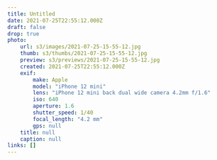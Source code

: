```yaml
---
title: Untitled
date: 2021-07-25T22:55:12.000Z
draft: false
drop: true
photo:
    url: s3/images/2021-07-25-15-55-12.jpg
    thumb: s3/thumbs/2021-07-25-15-55-12.jpg
    preview: s3/previews/2021-07-25-15-55-12.jpg
    created: 2021-07-25T22:55:12.000Z
    exif:
        make: Apple
        model: "iPhone 12 mini"
        lens: "iPhone 12 mini back dual wide camera 4.2mm f/1.6"
        iso: 640
        aperture: 1.6
        shutter_speed: 1/40
        focal_length: "4.2 mm"
        gps: null
    title: null
    caption: null
links: []
---
```

